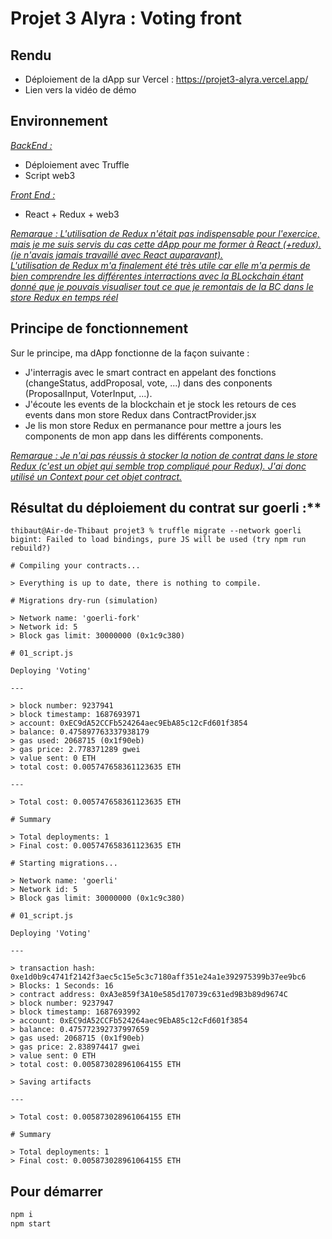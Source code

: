 # Projet 3 Alyra : Voting front

## Rendu

- Déploiement de la dApp sur Vercel : https://projet3-alyra.vercel.app/
- Lien vers la vidéo de démo

## Environnement

<u>_BackEnd :_</u>

- Déploiement avec Truffle
- Script web3

<u>_Front End :_</u>

- React + Redux + web3

<u>_Remarque : L'utilisation de Redux n'était pas indispensable pour l'exercice, mais je me suis servis du cas cette dApp pour me former à React (+redux). (je n'avais jamais travaillé avec React auparavant).  
L'utilisation de Redux m'a finalement été très utile car elle m'a permis de bien comprendre les différentes interractions avec la BLockchain étant donné que je pouvais visualiser tout ce que je remontais de la BC dans le store Redux en temps réel_</u>

## Principe de fonctionnement

Sur le principe, ma dApp fonctionne de la façon suivante :

- J'interragis avec le smart contract en appelant des fonctions (changeStatus, addProposal, vote, ...) dans des conponents (ProposalInput, VoterInput, ...).
- J'écoute les events de la blockchain et je stock les retours de ces events dans mon store Redux dans ContractProvider.jsx
- Je lis mon store Redux en permanance pour mettre a jours les components de mon app dans les différents components.

<u>_Remarque : Je n'ai pas réussis à stocker la notion de contrat dans le store Redux (c'est un objet qui semble trop compliqué pour Redux). J'ai donc utilisé un Context pour cet objet contract._</u>

## Résultat du déploiement du contrat sur goerli :\*\*

```
thibaut@Air-de-Thibaut projet3 % truffle migrate --network goerli
bigint: Failed to load bindings, pure JS will be used (try npm run rebuild?)

# Compiling your contracts...

> Everything is up to date, there is nothing to compile.

# Migrations dry-run (simulation)

> Network name: 'goerli-fork'
> Network id: 5
> Block gas limit: 30000000 (0x1c9c380)

# 01_script.js

Deploying 'Voting'

---

> block number: 9237941
> block timestamp: 1687693971
> account: 0xEC9dA52CCFb524264aec9EbA85c12cFd601f3854
> balance: 0.475897763337938179
> gas used: 2068715 (0x1f90eb)
> gas price: 2.778371289 gwei
> value sent: 0 ETH
> total cost: 0.005747658361123635 ETH

---

> Total cost: 0.005747658361123635 ETH

# Summary

> Total deployments: 1
> Final cost: 0.005747658361123635 ETH

# Starting migrations...

> Network name: 'goerli'
> Network id: 5
> Block gas limit: 30000000 (0x1c9c380)

# 01_script.js

Deploying 'Voting'

---

> transaction hash: 0xe1d0b9c4741f2142f3aec5c15e5c3c7180aff351e24a1e392975399b37ee9bc6
> Blocks: 1 Seconds: 16
> contract address: 0xA3e859f3A10e585d170739c631ed9B3b89d9674C
> block number: 9237947
> block timestamp: 1687693992
> account: 0xEC9dA52CCFb524264aec9EbA85c12cFd601f3854
> balance: 0.475772392737997659
> gas used: 2068715 (0x1f90eb)
> gas price: 2.838974417 gwei
> value sent: 0 ETH
> total cost: 0.005873028961064155 ETH

> Saving artifacts

---

> Total cost: 0.005873028961064155 ETH

# Summary

> Total deployments: 1
> Final cost: 0.005873028961064155 ETH
```

## Pour démarrer

```bash
npm i
npm start
```
